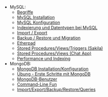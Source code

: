 * MySQL:
  * [Begriffe](/auftraege/begriffe.md)
  * [MySQL Installation](/auftraege/MySQL_installation.md)
  * [MySQL Konfiguration](/auftraege/MySQL_konfiguration.md)
  * [Indexierung und Datentypen bei MySQL](/auftraege/indexierung_datentypen_MySQL.md)
  * [Import / Export](/auftraege/import_export.md)
  * [Backup / Restore und Migration](/auftraege/backup_restore_migration.md)
  * [Etherpad](/auftraege/etherpad.md)
  * [Stored Procedures/Views/Triggers (Sakila)](/auftraege/sakila.md)
  * [Stored Procedures/Views (Chat App)](/auftraege/chat_applikation.md)
  * [Performance und Indexing](/auftraege/performance_indexing.md)
* MongoDB:
  * [MongoDB Installation/Konfiguration](/auftraege/MongoDB_installation_konfiguration.md)
  * [Übung - Erste Schritte mit MongoDB](/auftraege/MongoDB_erste_schritte.md)
  * [MongoDB-Benutzer](/auftraege/MongoDB_user.md)
  * [Command-Line Fun](/auftraege/command_line_fun.md)
  * [Import/Export/Backup/Restore/Queries](/auftraege/MongoDB_import_export_backup_restore_queries.md)
